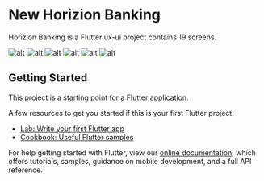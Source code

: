 # New Horizion Banking

Horizion Banking is a Flutter ux-ui project contains 19 screens.

![alt]('photo/gnome-shell-screenshot-ALGDG1.png')
![alt]('photo/gnome-shell-screenshot-FU49F1.png')
![alt]('photo/gnome-shell-screenshot-U5E7F1.png')
![alt]('photo/Screenshot-20220113132707-484x846.png')
![alt]('photo/Screenshot-20220113132809-484x846.png')
![alt]('photo/Screenshot-20220113132835-484x846.png')

## Getting Started

This project is a starting point for a Flutter application.

A few resources to get you started if this is your first Flutter project:

- [Lab: Write your first Flutter app](https://flutter.dev/docs/get-started/codelab)
- [Cookbook: Useful Flutter samples](https://flutter.dev/docs/cookbook)

For help getting started with Flutter, view our
[online documentation](https://flutter.dev/docs), which offers tutorials,
samples, guidance on mobile development, and a full API reference.
